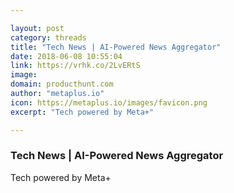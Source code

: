 ```yaml
---

layout: post
category: threads
title: "Tech News | AI-Powered News Aggregator"
date: 2018-06-08 10:55:04
link: https://vrhk.co/2LvERtS
image: 
domain: producthunt.com
author: "metaplus.io"
icon: https://metaplus.io/images/favicon.png
excerpt: "Tech powered by Meta+"

---
```


### Tech News | AI-Powered News Aggregator

Tech powered by Meta+